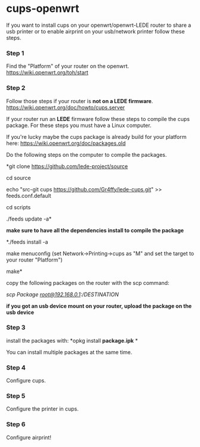 # cups-openwrt
If you want to install cups on your openwrt/openwrt-LEDE router to share a usb printer or to enable airprint on your usb/network printer follow these steps.

### Step 1
Find the "Platform" of your router on the openwrt. https://wiki.openwrt.org/toh/start

### Step 2
Follow those steps if your router is **not on a LEDE firmware**. https://wiki.openwrt.org/doc/howto/cups.server

If your router run an **LEDE** firmware follow these steps to compile the cups package. For these steps you must have a Linux computer. 

If you're lucky maybe the cups package is already build for your platform here: https://wiki.openwrt.org/doc/packages.old

Do the following steps on the computer to compile the packages.

*git clone https://github.com/lede-project/source

cd source

echo "src-git cups https://github.com/Gr4ffy/lede-cups.git" >> feeds.conf.default

cd scripts

./feeds update -a*

**make sure to have all the dependencies install to compile the package**

*./feeds install -a

make menuconfig (set Network->Printing->cups as "M" and set the target to your router "Platform")

make*

copy the following packages on the router with the scp command: 


*scp Package root@192.168.0.1:/DESTINATION*

**if you got an usb device mount on your router, upload the package on the usb device**

### Step 3
install the packages with:
*opkg install **package.ipk** *

You can install multiple packages at the same time.

### Step 4
Configure cups.

### Step 5
Configure the printer in cups.

### Step 6
Configure airprint!

